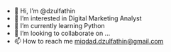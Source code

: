 - 👋 Hi, I’m @dzulfathin
- 👀 I’m interested in Digital Marketing Analyst
- 🌱 I’m currently learning Python
- 💞️ I’m looking to collaborate on ...
- 📫 How to reach me miqdad.dzulfathin@gmail.com

<!---
dzulfathin/dzulfathin is a ✨ special ✨ repository because its `README.md` (this file) appears on your GitHub profile.
You can click the Preview link to take a look at your changes.
--->
